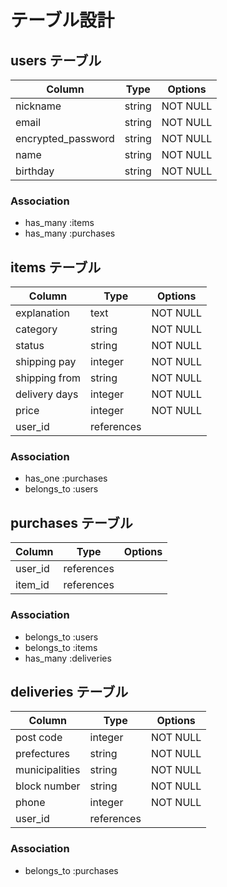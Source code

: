 # テーブル設計

## users テーブル

| Column                  | Type   | Options  | 
| ----------------------- | ------ | -------- | 
| nickname                | string | NOT NULL | 
| email                   | string | NOT NULL | 
| encrypted_password      | string | NOT NULL | 
| name                    | string | NOT NULL | 
| birthday                | string | NOT NULL | 

### Association
- has_many :items
- has_many :purchases

## items テーブル

| Column        | Type       | Options  | 
| ------------- | ---------- | -------- | 
| explanation   | text       | NOT NULL | 
| category      | string     | NOT NULL | 
| status        | string     | NOT NULL | 
| shipping pay  | integer    | NOT NULL | 
| shipping from | string     | NOT NULL | 
| delivery days | integer    | NOT NULL | 
| price         | integer    | NOT NULL | 
| user_id       | references |          | 


### Association

- has_one :purchases
- belongs_to :users

## purchases テーブル

| Column  | Type       | Options | 
| ------- | ---------- | ------- | 
| user_id | references |         | 
| item_id | references |         | 

### Association

- belongs_to :users
- belongs_to :items
- has_many :deliveries

## deliveries テーブル

| Column         | Type       | Options  | 
| -------------- | ---------- | -------- | 
| post code      | integer    | NOT NULL | 
| prefectures    | string     | NOT NULL | 
| municipalities | string     | NOT NULL | 
| block number   | string     | NOT NULL | 
| phone          | integer    | NOT NULL | 
| user_id        | references |          | 

### Association

- belongs_to :purchases